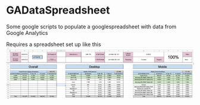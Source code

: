 # GADataSpreadsheet
Some google scripts to populate a googlespreadsheet with data from Google Analytics

Requires a spreadsheet set up like this
![Screenshot](Screenshot.png)

